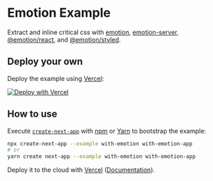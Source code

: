 # Emotion Example

Extract and inline critical css with
[emotion](https://github.com/emotion-js/emotion/tree/master/packages/emotion),
[emotion-server](https://github.com/emotion-js/emotion/tree/master/packages/emotion-server),
[@emotion/react](https://github.com/emotion-js/emotion/tree/master/packages/react),
and [@emotion/styled](https://github.com/emotion-js/emotion/tree/master/packages/styled).

## Deploy your own

Deploy the example using [Vercel](https://vercel.com):

[![Deploy with Vercel](https://vercel.com/button)](https://vercel.com/new/git/external?repository-url=https://github.com/vercel/next.js/tree/canary/examples/with-emotion&project-name=with-emotion&repository-name=with-emotion)

## How to use

Execute [`create-next-app`](https://github.com/vercel/next.js/tree/canary/packages/create-next-app) with [npm](https://docs.npmjs.com/cli/init) or [Yarn](https://yarnpkg.com/lang/en/docs/cli/create/) to bootstrap the example:

```bash
npx create-next-app --example with-emotion with-emotion-app
# or
yarn create next-app --example with-emotion with-emotion-app
```

Deploy it to the cloud with [Vercel](https://vercel.com/import?filter=next.js&utm_source=github&utm_medium=readme&utm_campaign=next-example) ([Documentation](https://nextjs.org/docs/deployment)).
